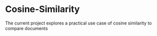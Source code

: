# Cosine-Similarity
The current project explores a practical use case of cosine similarity to compare documents 
